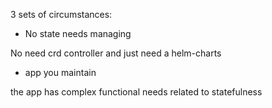 3 sets of circumstances:



- No state needs managing

No need crd controller and just need a helm-charts

- app you maintain

the app has complex functional needs related to statefulness



